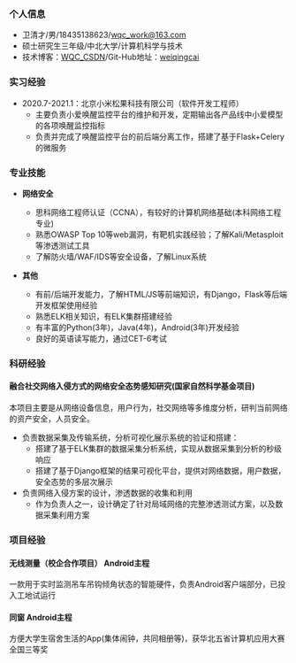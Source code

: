 ###  **个人信息**

- 卫清才/男/18435138623/wqc_work@163.com
- 硕士研究生三年级/中北大学/计算机科学与技术
- 技术博客：[WQC_CSDN](https://wei-qing-cai.blog.csdn.net/)/Git-Hub地址：[weiqingcai](https://github.com/weiqingcai)

### **实习经验**

- 2020.7-2021.1：北京小米松果科技有限公司（软件开发工程师）
  - 主要负责小爱唤醒监控平台的维护和开发，定期输出各产品线中小爱模型的各项唤醒监控指标
  - 负责并完成了唤醒监控平台的前后端分离工作，搭建了基于Flask+Celery的微服务

### **专业技能**

- **网络安全**
  - 思科网络工程师认证（CCNA），有较好的计算机网络基础(本科网络工程专业)
  - 熟悉OWASP Top 10等web漏洞，有靶机实践经验；了解Kali/Metasploit等渗透测试工具
  - 了解防火墙/WAF/IDS等安全设备，了解Linux系统

- **其他**
  - 有前/后端开发能力，了解HTML/JS等前端知识，有Django，Flask等后端开发框架使用经验
  - 熟悉ELK相关知识，有ELK集群搭建经验
  - 有丰富的Python(3年)，Java(4年)，Android(3年)开发经验
  - 良好的英语读写能力，通过CET-6考试

### **科研经验**

#### **融合社交网络入侵方式的网络安全态势感知研究(国家自然科学基金项目)**

  本项目主要是从网络设备信息，用户行为，社交网络等多维度分析，研判当前网络的资产安全，人员安全。

  - 负责数据采集及传输系统，分析可视化展示系统的验证和搭建：
    - 搭建了基于ELK集群的数据采集分析系统，实现从数据采集到分析的秒级响应
    - 搭建了基于Django框架的结果可视化平台，提供对网络数据，用户数据，安全态势的多层次展示
  - 负责网络入侵方案的设计，渗透数据的收集和利用
    - 作为负责人之一，设计确定了针对局域网络的完整渗透测试方案，以及数据采集利用方案

### **项目经验**

#### **无线测量（校企合作项目） Android主程**

一款用于实时监测吊车吊钩倾角状态的智能硬件，负责Android客户端部分，已投入工地试运行

#### **同窗 Android主程**

方便大学生宿舍生活的App(集体闹钟，共同相册等)，获华北五省计算机应用大赛全国三等奖
